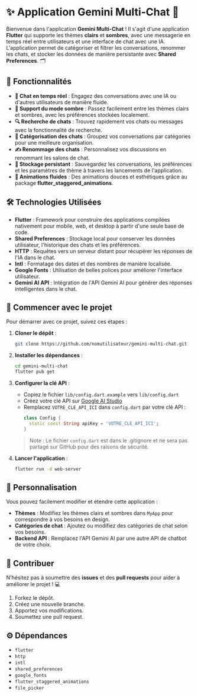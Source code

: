 # ✨ Application Gemini Multi-Chat 📱

Bienvenue dans l'application **Gemini Multi-Chat** ! Il s'agit d'une application **Flutter** qui supporte les thèmes **clairs** et **sombres**, 
avec une messagerie en temps réel entre utilisateurs et une interface de chat avec une IA. L'application permet de catégoriser et filtrer les conversations, 
renommer les chats, et stocker les données de manière persistante avec **Shared Preferences**. 🗂️

## 🌟 Fonctionnalités

- **💬 Chat en temps réel** : Engagez des conversations avec une IA ou d'autres utilisateurs de manière fluide.
- **🌙 Support du mode sombre** : Passez facilement entre les thèmes clairs et sombres, avec les préférences stockées localement.
- **🔍 Recherche de chats** : Trouvez rapidement vos chats ou messages avec la fonctionnalité de recherche.
- **📁 Catégorisation des chats** : Groupez vos conversations par catégories pour une meilleure organisation.
- **✍️ Renommage des chats** : Personnalisez vos discussions en renommant les salons de chat.
- **💾 Stockage persistant** : Sauvegardez les conversations, les préférences et les paramètres de thème à travers les lancements de l'application.
- **🔄 Animations fluides** : Des animations douces et esthétiques grâce au package **flutter_staggered_animations**.
  
## 🛠️ Technologies Utilisées

- **Flutter** : Framework pour construire des applications compilées nativement pour mobile, web, et desktop à partir d'une seule base de code.
- **Shared Preferences** : Stockage local pour conserver les données utilisateur, l'historique des chats et les préférences.
- **HTTP** : Requêtes vers un serveur distant pour récupérer les réponses de l'IA dans le chat.
- **Intl** : Formatage des dates et des nombres de manière localisée.
- **Google Fonts** : Utilisation de belles polices pour améliorer l'interface utilisateur.
- **Gemini AI API** : Intégration de l'API Gemini AI pour générer des réponses intelligentes dans le chat.

## 🚀 Commencer avec le projet

Pour démarrer avec ce projet, suivez ces étapes :

1. **Cloner le dépôt** :

   ```bash
   git clone https://github.com/nomutilisateur/gemini-multi-chat.git
   ```

2. **Installer les dépendances** :

   ```bash
   cd gemini-multi-chat
   flutter pub get
   ```

3. **Configurer la clé API** :
   - Copiez le fichier `lib/config.dart.example` vers `lib/config.dart`
   - Créez votre clé API sur [Google AI Studio](https://makersuite.google.com/app/apikey](https://ai.google.dev/gemini-api?hl=fr))
   - Remplacez `VOTRE_CLE_API_ICI` dans `config.dart` par votre clé API :
     ```dart
     class Config {
       static const String apiKey = 'VOTRE_CLE_API_ICI';
     }
     ```
   > Note : Le fichier `config.dart` est dans le .gitignore et ne sera pas partagé sur GitHub pour des raisons de sécurité.

4. **Lancer l'application** :

   ```bash
   flutter run -d web-server
   ```

## 🎨 Personnalisation

Vous pouvez facilement modifier et étendre cette application :

- **Thèmes** : Modifiez les thèmes clairs et sombres dans `MyApp` pour correspondre à vos besoins en design.
- **Catégories de chat** : Ajoutez ou modifiez des catégories de chat selon vos besoins.
- **Backend API** : Remplacez l'API Gemini AI par une autre API de chatbot de votre choix.
  
## 🤝 Contribuer

N'hésitez pas à soumettre des **issues** et des **pull requests** pour aider à améliorer le projet ! 💻

1. Forkez le dépôt.
2. Créez une nouvelle branche.
3. Apportez vos modifications.
4. Soumettez une pull request.

## ⚙️ Dépendances

- `flutter`
- `http`
- `intl`
- `shared_preferences`
- `google_fonts`
- `flutter_staggered_animations`
- `file_picker`
